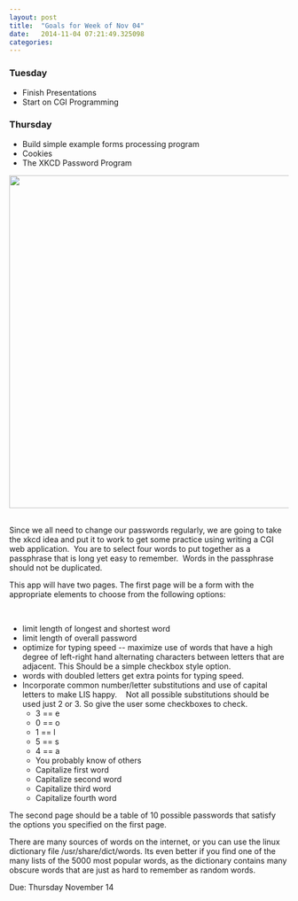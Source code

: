 ```yaml
---
layout: post
title:  "Goals for Week of Nov 04"
date:   2014-11-04 07:21:49.325098
categories:
---
```


### Tuesday

* Finish Presentations
* Start on CGI Programming

### Thursday

* Build simple example forms processing program
* Cookies
* The XKCD Password Program

<p class="p1"><img height="601" src="http://imgs.xkcd.com/comics/password_strength.png" width="740" /> </p>
<p class="p1">Since we all need to change our passwords regularly, we are going to take the xkcd idea and put it to work to get some practice using writing a CGI web application.  You are to select four words to put together as a passphrase that is long yet easy to remember.  Words in the passphrase should not be duplicated.</p>
<p>This app will have two pages.  The first page will be a form with the appropriate elements to choose from the following options:</p>
<p class="p1"> </p>
<ul class="ul1">
<li class="li2">limit length of longest and shortest word</li>
<li class="li2">limit length of overall password</li>
<li class="li2">optimize for typing speed -- maximize use of words that have a high degree of left-right hand alternating characters between letters that are adjacent. This Should be a simple checkbox style option.</li>
<li class="li2">words with doubled letters get extra points for typing speed.</li>
<li class="li2">Incorporate common number/letter substitutions and use of capital letters to make LIS happy.     Not all possible substitutions should be used just 2 or 3. So give the user some checkboxes to check.
<ul class="ul2">
<li class="li2">3 == e</li>
<li class="li2">0 == o</li>
<li class="li2">1 == l</li>
<li class="li2">5 == s</li>
<li class="li2">4 == a</li>
<li class="li2">You probably know of others</li>
<li class="li2">Capitalize first word</li>
<li class="li2">Capitalize second word</li>
<li class="li2">Capitalize third word</li>
<li class="li2">Capitalize fourth word</li>
</ul>
</li>
</ul>
<p>The second page should be a table of 10 possible passwords that satisfy the options you specified on the first page.</p>


<p>There are many sources of words on the internet, or you can use the linux dictionary file /usr/share/dict/words.  Its even better if you find one of the many lists of the 5000 most popular words, as the dictionary contains many obscure words that are just as hard to remember as random words.</p>

<p>Due:  Thursday November 14</p>
